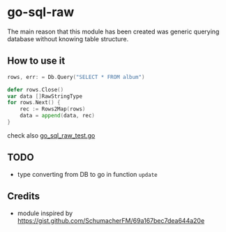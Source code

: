 # go-sql-raw

The main reason that this module has been created was generic querying database without knowing table structure. 

## How to use it

```go
rows, err: = Db.Query("SELECT * FROM album")

defer rows.Close()
var data []RawStringType
for rows.Next() {
	rec := Rows2Map(rows)
	data = append(data, rec)
}
```

check also [go_sql_raw_test.go](go_sql_raw_test.go)

## TODO
* type converting from DB to go in function `update`

## Credits
* module inspired by https://gist.github.com/SchumacherFM/69a167bec7dea644a20e